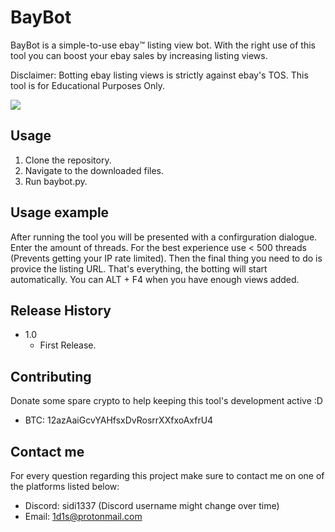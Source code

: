 # BayBot

BayBot is a simple-to-use ebay™ listing view bot. With the right use of this tool you can boost your ebay sales by increasing listing views.

Disclaimer: Botting ebay listing views is strictly against ebay's TOS. This tool is for Educational Purposes Only.

![](https://sidi.has-no-bra.in/GplI47.png)

## Usage

 1. Clone the repository.
 2. Navigate to the downloaded files.
 3. Run baybot.py.

## Usage example

After running the tool you will be presented with a confirguration dialogue. Enter the amount of threads. For the best experience use < 500 threads (Prevents getting your IP rate limited). Then the final thing you need to do is provice the listing URL. That's everything, the botting will start automatically. You can ALT + F4 when you have enough views added.

## Release History

* 1.0
    * First Release.


## Contributing

Donate some spare crypto to help keeping this tool's development active :D

 - BTC: 12azAaiGcvYAHfsxDvRosrrXXfxoAxfrU4

## Contact me

For every question regarding this project make sure to contact me on one of the platforms listed below:

 - Discord: sidi1337 (Discord username might change over time)
 - Email: 1d1s@protonmail.com
